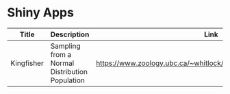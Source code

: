 # Shiny Apps

Title | Description | Link | Tag | License | Author(s) |
------|-------------|------|-----|---------|-----------|
Kingfisher  | Sampling from a Normal Distribution Population | https://www.zoology.ubc.ca/~whitlock/Kingfisher/SamplingNormal.htm | Sampling Distribution | Creative Commons Zero | Whitlock M. et al
